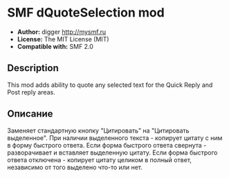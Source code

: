 # SMF dQuoteSelection mod
* **Author:** digger http://mysmf.ru
* **License:** The MIT License (MIT)
* **Compatible with:** SMF 2.0

## Description
This mod adds ability to quote any selected text for the Quick Reply and Post reply areas.

## Описание
Заменяет стандартную кнопку "Цитировать" на "Цитировать выделенное".
При наличии выделенного текста - копирует цитату с ним в форму быстрого ответа. Если форма быстрого ответа свернута - разворачивает и вставляет выделенную цитату.
Если форма быстрого ответа отключена - копирует цитату целиком в полный ответ, независимо от того выделено что-то или нет.